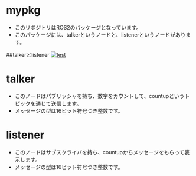 # mypkg
* このリポジトリはROS2のパッケージとなっています。
* このパッケージには、talkerというノードと、listenerというノードがあります。

##talkerとlistener
[![test](https://github.com/kotasuzuki0526/mypkg/actions/workflows/test.yml/badge.svg)](https://github.com/kotasuzuki0526/mypkg/actions/workflows/test.yml)
# talker
* このノードはパブリッシャを持ち、数字をカウントして、countupというトピックを通じて送信します。
* メッセージの型は16ビット符号つき整数です。

# listener
* このノードはサブスクライバを持ち、countupからメッセージをもらって表示します。
* メッセージの型は16ビット符号つき整数です。
